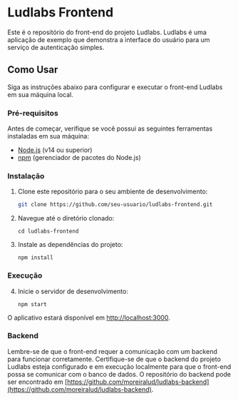 
# Ludlabs Frontend

Este é o repositório do front-end do projeto Ludlabs. Ludlabs é uma aplicação de exemplo que demonstra a interface do usuário para um serviço de autenticação simples.

## Como Usar

Siga as instruções abaixo para configurar e executar o front-end Ludlabs em sua máquina local.

### Pré-requisitos

Antes de começar, verifique se você possui as seguintes ferramentas instaladas em sua máquina:

- [Node.js](https://nodejs.org/) (v14 ou superior)
- [npm](https://www.npmjs.com/) (gerenciador de pacotes do Node.js)

### Instalação

1. Clone este repositório para o seu ambiente de desenvolvimento:

   ```bash
   git clone https://github.com/seu-usuario/ludlabs-frontend.git

2.  Navegue até o diretório clonado:
    
    
    `cd ludlabs-frontend` 
    
3.  Instale as dependências do projeto:
    
    `npm install` 
    

### Execução

4.  Inicie o servidor de desenvolvimento:
    
    `npm start` 
    

O aplicativo estará disponível em [http://localhost:3000](http://localhost:3000/).

### Backend

Lembre-se de que o front-end requer a comunicação com um backend para funcionar corretamente. Certifique-se de que o backend do projeto Ludlabs esteja configurado e em execução localmente para que o front-end possa se comunicar com o banco de dados. O repositório do backend pode ser encontrado em [https://github.com/moreiralud/ludlabs-backend](https://github.com/moreiralud/ludlabs-backend).
